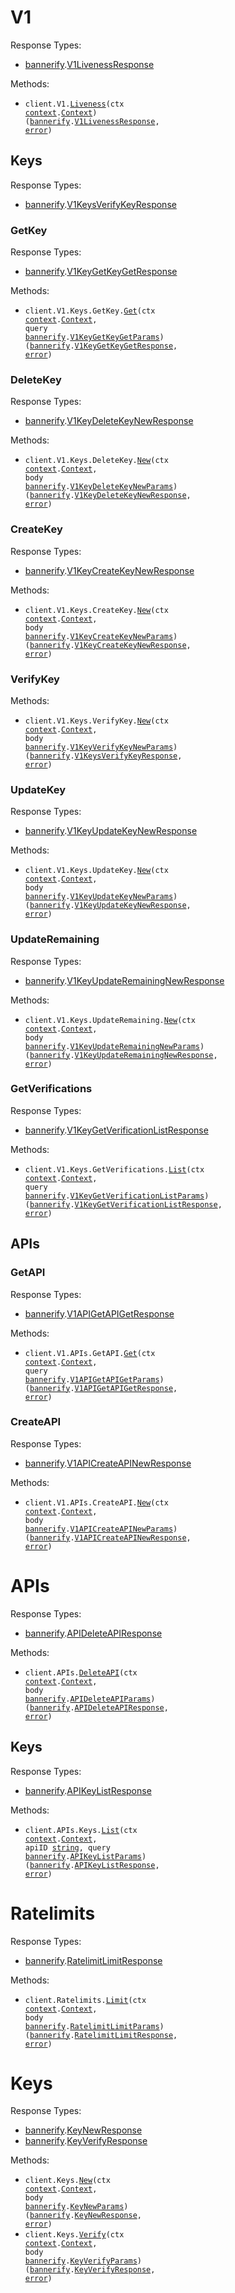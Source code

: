 # V1

Response Types:

- <a href="https://pkg.go.dev/github.com/bannerify/bannerify-go">bannerify</a>.<a href="https://pkg.go.dev/github.com/bannerify/bannerify-go#V1LivenessResponse">V1LivenessResponse</a>

Methods:

- <code title="get /v1/liveness">client.V1.<a href="https://pkg.go.dev/github.com/bannerify/bannerify-go#V1Service.Liveness">Liveness</a>(ctx <a href="https://pkg.go.dev/context">context</a>.<a href="https://pkg.go.dev/context#Context">Context</a>) (<a href="https://pkg.go.dev/github.com/bannerify/bannerify-go">bannerify</a>.<a href="https://pkg.go.dev/github.com/bannerify/bannerify-go#V1LivenessResponse">V1LivenessResponse</a>, <a href="https://pkg.go.dev/builtin#error">error</a>)</code>

## Keys

Response Types:

- <a href="https://pkg.go.dev/github.com/bannerify/bannerify-go">bannerify</a>.<a href="https://pkg.go.dev/github.com/bannerify/bannerify-go#V1KeysVerifyKeyResponse">V1KeysVerifyKeyResponse</a>

### GetKey

Response Types:

- <a href="https://pkg.go.dev/github.com/bannerify/bannerify-go">bannerify</a>.<a href="https://pkg.go.dev/github.com/bannerify/bannerify-go#V1KeyGetKeyGetResponse">V1KeyGetKeyGetResponse</a>

Methods:

- <code title="get /v1/keys.getKey">client.V1.Keys.GetKey.<a href="https://pkg.go.dev/github.com/bannerify/bannerify-go#V1KeyGetKeyService.Get">Get</a>(ctx <a href="https://pkg.go.dev/context">context</a>.<a href="https://pkg.go.dev/context#Context">Context</a>, query <a href="https://pkg.go.dev/github.com/bannerify/bannerify-go">bannerify</a>.<a href="https://pkg.go.dev/github.com/bannerify/bannerify-go#V1KeyGetKeyGetParams">V1KeyGetKeyGetParams</a>) (<a href="https://pkg.go.dev/github.com/bannerify/bannerify-go">bannerify</a>.<a href="https://pkg.go.dev/github.com/bannerify/bannerify-go#V1KeyGetKeyGetResponse">V1KeyGetKeyGetResponse</a>, <a href="https://pkg.go.dev/builtin#error">error</a>)</code>

### DeleteKey

Response Types:

- <a href="https://pkg.go.dev/github.com/bannerify/bannerify-go">bannerify</a>.<a href="https://pkg.go.dev/github.com/bannerify/bannerify-go#V1KeyDeleteKeyNewResponse">V1KeyDeleteKeyNewResponse</a>

Methods:

- <code title="post /v1/keys.deleteKey">client.V1.Keys.DeleteKey.<a href="https://pkg.go.dev/github.com/bannerify/bannerify-go#V1KeyDeleteKeyService.New">New</a>(ctx <a href="https://pkg.go.dev/context">context</a>.<a href="https://pkg.go.dev/context#Context">Context</a>, body <a href="https://pkg.go.dev/github.com/bannerify/bannerify-go">bannerify</a>.<a href="https://pkg.go.dev/github.com/bannerify/bannerify-go#V1KeyDeleteKeyNewParams">V1KeyDeleteKeyNewParams</a>) (<a href="https://pkg.go.dev/github.com/bannerify/bannerify-go">bannerify</a>.<a href="https://pkg.go.dev/github.com/bannerify/bannerify-go#V1KeyDeleteKeyNewResponse">V1KeyDeleteKeyNewResponse</a>, <a href="https://pkg.go.dev/builtin#error">error</a>)</code>

### CreateKey

Response Types:

- <a href="https://pkg.go.dev/github.com/bannerify/bannerify-go">bannerify</a>.<a href="https://pkg.go.dev/github.com/bannerify/bannerify-go#V1KeyCreateKeyNewResponse">V1KeyCreateKeyNewResponse</a>

Methods:

- <code title="post /v1/keys.createKey">client.V1.Keys.CreateKey.<a href="https://pkg.go.dev/github.com/bannerify/bannerify-go#V1KeyCreateKeyService.New">New</a>(ctx <a href="https://pkg.go.dev/context">context</a>.<a href="https://pkg.go.dev/context#Context">Context</a>, body <a href="https://pkg.go.dev/github.com/bannerify/bannerify-go">bannerify</a>.<a href="https://pkg.go.dev/github.com/bannerify/bannerify-go#V1KeyCreateKeyNewParams">V1KeyCreateKeyNewParams</a>) (<a href="https://pkg.go.dev/github.com/bannerify/bannerify-go">bannerify</a>.<a href="https://pkg.go.dev/github.com/bannerify/bannerify-go#V1KeyCreateKeyNewResponse">V1KeyCreateKeyNewResponse</a>, <a href="https://pkg.go.dev/builtin#error">error</a>)</code>

### VerifyKey

Methods:

- <code title="post /v1/keys.verifyKey">client.V1.Keys.VerifyKey.<a href="https://pkg.go.dev/github.com/bannerify/bannerify-go#V1KeyVerifyKeyService.New">New</a>(ctx <a href="https://pkg.go.dev/context">context</a>.<a href="https://pkg.go.dev/context#Context">Context</a>, body <a href="https://pkg.go.dev/github.com/bannerify/bannerify-go">bannerify</a>.<a href="https://pkg.go.dev/github.com/bannerify/bannerify-go#V1KeyVerifyKeyNewParams">V1KeyVerifyKeyNewParams</a>) (<a href="https://pkg.go.dev/github.com/bannerify/bannerify-go">bannerify</a>.<a href="https://pkg.go.dev/github.com/bannerify/bannerify-go#V1KeysVerifyKeyResponse">V1KeysVerifyKeyResponse</a>, <a href="https://pkg.go.dev/builtin#error">error</a>)</code>

### UpdateKey

Response Types:

- <a href="https://pkg.go.dev/github.com/bannerify/bannerify-go">bannerify</a>.<a href="https://pkg.go.dev/github.com/bannerify/bannerify-go#V1KeyUpdateKeyNewResponse">V1KeyUpdateKeyNewResponse</a>

Methods:

- <code title="post /v1/keys.updateKey">client.V1.Keys.UpdateKey.<a href="https://pkg.go.dev/github.com/bannerify/bannerify-go#V1KeyUpdateKeyService.New">New</a>(ctx <a href="https://pkg.go.dev/context">context</a>.<a href="https://pkg.go.dev/context#Context">Context</a>, body <a href="https://pkg.go.dev/github.com/bannerify/bannerify-go">bannerify</a>.<a href="https://pkg.go.dev/github.com/bannerify/bannerify-go#V1KeyUpdateKeyNewParams">V1KeyUpdateKeyNewParams</a>) (<a href="https://pkg.go.dev/github.com/bannerify/bannerify-go">bannerify</a>.<a href="https://pkg.go.dev/github.com/bannerify/bannerify-go#V1KeyUpdateKeyNewResponse">V1KeyUpdateKeyNewResponse</a>, <a href="https://pkg.go.dev/builtin#error">error</a>)</code>

### UpdateRemaining

Response Types:

- <a href="https://pkg.go.dev/github.com/bannerify/bannerify-go">bannerify</a>.<a href="https://pkg.go.dev/github.com/bannerify/bannerify-go#V1KeyUpdateRemainingNewResponse">V1KeyUpdateRemainingNewResponse</a>

Methods:

- <code title="post /v1/keys.updateRemaining">client.V1.Keys.UpdateRemaining.<a href="https://pkg.go.dev/github.com/bannerify/bannerify-go#V1KeyUpdateRemainingService.New">New</a>(ctx <a href="https://pkg.go.dev/context">context</a>.<a href="https://pkg.go.dev/context#Context">Context</a>, body <a href="https://pkg.go.dev/github.com/bannerify/bannerify-go">bannerify</a>.<a href="https://pkg.go.dev/github.com/bannerify/bannerify-go#V1KeyUpdateRemainingNewParams">V1KeyUpdateRemainingNewParams</a>) (<a href="https://pkg.go.dev/github.com/bannerify/bannerify-go">bannerify</a>.<a href="https://pkg.go.dev/github.com/bannerify/bannerify-go#V1KeyUpdateRemainingNewResponse">V1KeyUpdateRemainingNewResponse</a>, <a href="https://pkg.go.dev/builtin#error">error</a>)</code>

### GetVerifications

Response Types:

- <a href="https://pkg.go.dev/github.com/bannerify/bannerify-go">bannerify</a>.<a href="https://pkg.go.dev/github.com/bannerify/bannerify-go#V1KeyGetVerificationListResponse">V1KeyGetVerificationListResponse</a>

Methods:

- <code title="get /v1/keys.getVerifications">client.V1.Keys.GetVerifications.<a href="https://pkg.go.dev/github.com/bannerify/bannerify-go#V1KeyGetVerificationService.List">List</a>(ctx <a href="https://pkg.go.dev/context">context</a>.<a href="https://pkg.go.dev/context#Context">Context</a>, query <a href="https://pkg.go.dev/github.com/bannerify/bannerify-go">bannerify</a>.<a href="https://pkg.go.dev/github.com/bannerify/bannerify-go#V1KeyGetVerificationListParams">V1KeyGetVerificationListParams</a>) (<a href="https://pkg.go.dev/github.com/bannerify/bannerify-go">bannerify</a>.<a href="https://pkg.go.dev/github.com/bannerify/bannerify-go#V1KeyGetVerificationListResponse">V1KeyGetVerificationListResponse</a>, <a href="https://pkg.go.dev/builtin#error">error</a>)</code>

## APIs

### GetAPI

Response Types:

- <a href="https://pkg.go.dev/github.com/bannerify/bannerify-go">bannerify</a>.<a href="https://pkg.go.dev/github.com/bannerify/bannerify-go#V1APIGetAPIGetResponse">V1APIGetAPIGetResponse</a>

Methods:

- <code title="get /v1/apis.getApi">client.V1.APIs.GetAPI.<a href="https://pkg.go.dev/github.com/bannerify/bannerify-go#V1APIGetAPIService.Get">Get</a>(ctx <a href="https://pkg.go.dev/context">context</a>.<a href="https://pkg.go.dev/context#Context">Context</a>, query <a href="https://pkg.go.dev/github.com/bannerify/bannerify-go">bannerify</a>.<a href="https://pkg.go.dev/github.com/bannerify/bannerify-go#V1APIGetAPIGetParams">V1APIGetAPIGetParams</a>) (<a href="https://pkg.go.dev/github.com/bannerify/bannerify-go">bannerify</a>.<a href="https://pkg.go.dev/github.com/bannerify/bannerify-go#V1APIGetAPIGetResponse">V1APIGetAPIGetResponse</a>, <a href="https://pkg.go.dev/builtin#error">error</a>)</code>

### CreateAPI

Response Types:

- <a href="https://pkg.go.dev/github.com/bannerify/bannerify-go">bannerify</a>.<a href="https://pkg.go.dev/github.com/bannerify/bannerify-go#V1APICreateAPINewResponse">V1APICreateAPINewResponse</a>

Methods:

- <code title="post /v1/apis.createApi">client.V1.APIs.CreateAPI.<a href="https://pkg.go.dev/github.com/bannerify/bannerify-go#V1APICreateAPIService.New">New</a>(ctx <a href="https://pkg.go.dev/context">context</a>.<a href="https://pkg.go.dev/context#Context">Context</a>, body <a href="https://pkg.go.dev/github.com/bannerify/bannerify-go">bannerify</a>.<a href="https://pkg.go.dev/github.com/bannerify/bannerify-go#V1APICreateAPINewParams">V1APICreateAPINewParams</a>) (<a href="https://pkg.go.dev/github.com/bannerify/bannerify-go">bannerify</a>.<a href="https://pkg.go.dev/github.com/bannerify/bannerify-go#V1APICreateAPINewResponse">V1APICreateAPINewResponse</a>, <a href="https://pkg.go.dev/builtin#error">error</a>)</code>

# APIs

Response Types:

- <a href="https://pkg.go.dev/github.com/bannerify/bannerify-go">bannerify</a>.<a href="https://pkg.go.dev/github.com/bannerify/bannerify-go#APIDeleteAPIResponse">APIDeleteAPIResponse</a>

Methods:

- <code title="post /v1/apis.deleteApi">client.APIs.<a href="https://pkg.go.dev/github.com/bannerify/bannerify-go#APIService.DeleteAPI">DeleteAPI</a>(ctx <a href="https://pkg.go.dev/context">context</a>.<a href="https://pkg.go.dev/context#Context">Context</a>, body <a href="https://pkg.go.dev/github.com/bannerify/bannerify-go">bannerify</a>.<a href="https://pkg.go.dev/github.com/bannerify/bannerify-go#APIDeleteAPIParams">APIDeleteAPIParams</a>) (<a href="https://pkg.go.dev/github.com/bannerify/bannerify-go">bannerify</a>.<a href="https://pkg.go.dev/github.com/bannerify/bannerify-go#APIDeleteAPIResponse">APIDeleteAPIResponse</a>, <a href="https://pkg.go.dev/builtin#error">error</a>)</code>

## Keys

Response Types:

- <a href="https://pkg.go.dev/github.com/bannerify/bannerify-go">bannerify</a>.<a href="https://pkg.go.dev/github.com/bannerify/bannerify-go#APIKeyListResponse">APIKeyListResponse</a>

Methods:

- <code title="get /v1/apis/{apiId}/keys">client.APIs.Keys.<a href="https://pkg.go.dev/github.com/bannerify/bannerify-go#APIKeyService.List">List</a>(ctx <a href="https://pkg.go.dev/context">context</a>.<a href="https://pkg.go.dev/context#Context">Context</a>, apiID <a href="https://pkg.go.dev/builtin#string">string</a>, query <a href="https://pkg.go.dev/github.com/bannerify/bannerify-go">bannerify</a>.<a href="https://pkg.go.dev/github.com/bannerify/bannerify-go#APIKeyListParams">APIKeyListParams</a>) (<a href="https://pkg.go.dev/github.com/bannerify/bannerify-go">bannerify</a>.<a href="https://pkg.go.dev/github.com/bannerify/bannerify-go#APIKeyListResponse">APIKeyListResponse</a>, <a href="https://pkg.go.dev/builtin#error">error</a>)</code>

# Ratelimits

Response Types:

- <a href="https://pkg.go.dev/github.com/bannerify/bannerify-go">bannerify</a>.<a href="https://pkg.go.dev/github.com/bannerify/bannerify-go#RatelimitLimitResponse">RatelimitLimitResponse</a>

Methods:

- <code title="post /v1/ratelimits.limit">client.Ratelimits.<a href="https://pkg.go.dev/github.com/bannerify/bannerify-go#RatelimitService.Limit">Limit</a>(ctx <a href="https://pkg.go.dev/context">context</a>.<a href="https://pkg.go.dev/context#Context">Context</a>, body <a href="https://pkg.go.dev/github.com/bannerify/bannerify-go">bannerify</a>.<a href="https://pkg.go.dev/github.com/bannerify/bannerify-go#RatelimitLimitParams">RatelimitLimitParams</a>) (<a href="https://pkg.go.dev/github.com/bannerify/bannerify-go">bannerify</a>.<a href="https://pkg.go.dev/github.com/bannerify/bannerify-go#RatelimitLimitResponse">RatelimitLimitResponse</a>, <a href="https://pkg.go.dev/builtin#error">error</a>)</code>

# Keys

Response Types:

- <a href="https://pkg.go.dev/github.com/bannerify/bannerify-go">bannerify</a>.<a href="https://pkg.go.dev/github.com/bannerify/bannerify-go#KeyNewResponse">KeyNewResponse</a>
- <a href="https://pkg.go.dev/github.com/bannerify/bannerify-go">bannerify</a>.<a href="https://pkg.go.dev/github.com/bannerify/bannerify-go#KeyVerifyResponse">KeyVerifyResponse</a>

Methods:

- <code title="post /v1/keys">client.Keys.<a href="https://pkg.go.dev/github.com/bannerify/bannerify-go#KeyService.New">New</a>(ctx <a href="https://pkg.go.dev/context">context</a>.<a href="https://pkg.go.dev/context#Context">Context</a>, body <a href="https://pkg.go.dev/github.com/bannerify/bannerify-go">bannerify</a>.<a href="https://pkg.go.dev/github.com/bannerify/bannerify-go#KeyNewParams">KeyNewParams</a>) (<a href="https://pkg.go.dev/github.com/bannerify/bannerify-go">bannerify</a>.<a href="https://pkg.go.dev/github.com/bannerify/bannerify-go#KeyNewResponse">KeyNewResponse</a>, <a href="https://pkg.go.dev/builtin#error">error</a>)</code>
- <code title="post /v1/keys/verify">client.Keys.<a href="https://pkg.go.dev/github.com/bannerify/bannerify-go#KeyService.Verify">Verify</a>(ctx <a href="https://pkg.go.dev/context">context</a>.<a href="https://pkg.go.dev/context#Context">Context</a>, body <a href="https://pkg.go.dev/github.com/bannerify/bannerify-go">bannerify</a>.<a href="https://pkg.go.dev/github.com/bannerify/bannerify-go#KeyVerifyParams">KeyVerifyParams</a>) (<a href="https://pkg.go.dev/github.com/bannerify/bannerify-go">bannerify</a>.<a href="https://pkg.go.dev/github.com/bannerify/bannerify-go#KeyVerifyResponse">KeyVerifyResponse</a>, <a href="https://pkg.go.dev/builtin#error">error</a>)</code>
